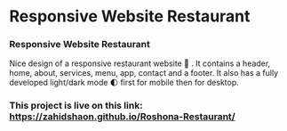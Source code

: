 # Responsive Website Restaurant
### Responsive Website Restaurant
Nice design of a responsive restaurant website 🥗 . It contains a header, home, about, services, menu, app, contact and a footer. It also has a fully developed light/dark mode 🌓 first for mobile then for desktop.
### This project is live on this link: https://zahidshaon.github.io/Roshona-Restaurant/
